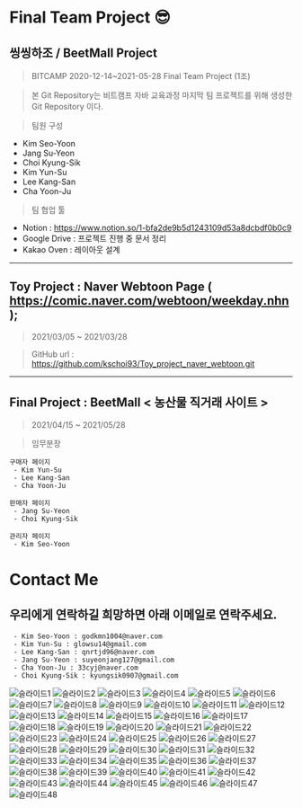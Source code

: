
# Final Team Project 😎
## 씽씽하조 / BeetMall Project

> BITCAMP 2020-12-14~2021-05-28 Final Team Project (1조)

> 본 Git Repository는 비트캠프 자바 교육과정 마지막 팀 프로젝트를 위해 생성한 Git Repository 이다.

> 팀원 구성 
 - Kim Seo-Yoon 
 - Jang Su-Yeon 
 - Choi Kyung-Sik 
 - Kim Yun-Su 
 - Lee Kang-San 
 - Cha Yoon-Ju

> 팀 협업 툴
 - Notion : https://www.notion.so/1-bfa2de9b5d1243109d53a8dcbdf0b0c9
 - Google Drive : 프로젝트 진행 중 문서 정리
 - Kakao Oven : 레이아웃 설계

---------------------------------------------------------------------------------

## Toy Project : Naver Webtoon Page ( https://comic.naver.com/webtoon/weekday.nhn );

> 2021/03/05 ~ 2021/03/28

> GitHub url : https://github.com/kschoi93/Toy_project_naver_webtoon.git

-----------------------------------------------------------------------------------

## Final Project : BeetMall < 농산물 직거래 사이트 >
> 2021/04/15 ~ 2021/05/28

> 임무분장
```
구매자 페이지
 - Kim Yun-Su 
 - Lee Kang-San 
 - Cha Yoon-Ju
```
```
판매자 페이지
 - Jang Su-Yeon 
 - Choi Kyung-Sik
```
```
관리자 페이지
 - Kim Seo-Yoon 
```

# Contact Me
## 우리에게 연락하길 희망하면 아래 이메일로 연락주세요.
```
 - Kim Seo-Yoon : godkmn1004@naver.com
 - Kim Yun-Su : glowsu14@gmail.com
 - Lee Kang-San : qnrtjd96@naver.com
 - Jang Su-Yeon : suyeonjang127@gmail.com
 - Cha Yoon-Ju : 33cyj@naver.com
 - Choi Kyung-Sik : kyungsik0907@gmail.com
```

![슬라이드1](https://user-images.githubusercontent.com/70927354/119912657-e3a25b80-bf96-11eb-9733-1b1322d07e18.JPG)
![슬라이드2](https://user-images.githubusercontent.com/70927354/119912662-e56c1f00-bf96-11eb-97e2-520807951f92.JPG)
![슬라이드3](https://user-images.githubusercontent.com/70927354/119912663-e56c1f00-bf96-11eb-8b2c-c8a7f5681c14.JPG)
![슬라이드4](https://user-images.githubusercontent.com/70927354/119912665-e604b580-bf96-11eb-9383-fde5343c6c68.JPG)
![슬라이드5](https://user-images.githubusercontent.com/70927354/119912666-e604b580-bf96-11eb-8179-447908c15d0e.JPG)
![슬라이드6](https://user-images.githubusercontent.com/70927354/119912667-e69d4c00-bf96-11eb-9b3c-13b3fcff3b26.JPG)
![슬라이드7](https://user-images.githubusercontent.com/70927354/119912669-e69d4c00-bf96-11eb-8818-c5950900626f.JPG)
![슬라이드8](https://user-images.githubusercontent.com/70927354/119912670-e735e280-bf96-11eb-9aae-395de5cf9642.JPG)
![슬라이드9](https://user-images.githubusercontent.com/70927354/119912672-e735e280-bf96-11eb-9290-2207efe04da7.JPG)
![슬라이드10](https://user-images.githubusercontent.com/70927354/119912673-e7ce7900-bf96-11eb-81a0-ec689f5fca20.JPG)
![슬라이드11](https://user-images.githubusercontent.com/70927354/119912674-e7ce7900-bf96-11eb-84fd-be75bd7da487.JPG)
![슬라이드12](https://user-images.githubusercontent.com/70927354/119912676-e8670f80-bf96-11eb-9b20-17144e7e75b3.JPG)
![슬라이드13](https://user-images.githubusercontent.com/70927354/119912677-e8ffa600-bf96-11eb-93f1-43c60653f1e9.JPG)
![슬라이드14](https://user-images.githubusercontent.com/70927354/119912678-e8ffa600-bf96-11eb-9f0b-457b204456b2.JPG)
![슬라이드15](https://user-images.githubusercontent.com/70927354/119912682-e9983c80-bf96-11eb-9a9f-00664ae8006e.JPG)
![슬라이드16](https://user-images.githubusercontent.com/70927354/119912683-e9983c80-bf96-11eb-975e-1b7596e49dba.JPG)
![슬라이드17](https://user-images.githubusercontent.com/70927354/119912685-ea30d300-bf96-11eb-87f9-5fb9d8d793c1.JPG)
![슬라이드18](https://user-images.githubusercontent.com/70927354/119912686-ea30d300-bf96-11eb-811f-d296d49c9d24.JPG)
![슬라이드19](https://user-images.githubusercontent.com/70927354/119912687-eac96980-bf96-11eb-8aea-a1111feabfb0.JPG)
![슬라이드20](https://user-images.githubusercontent.com/70927354/119912688-eac96980-bf96-11eb-8085-50bd7c78b642.JPG)
![슬라이드21](https://user-images.githubusercontent.com/70927354/119912689-eb620000-bf96-11eb-88bd-ed73285e0831.JPG)
![슬라이드22](https://user-images.githubusercontent.com/70927354/119912692-ebfa9680-bf96-11eb-8cd3-b01c76da2b35.JPG)
![슬라이드23](https://user-images.githubusercontent.com/70927354/119912695-ec932d00-bf96-11eb-8150-9e3975962ebd.JPG)
![슬라이드24](https://user-images.githubusercontent.com/70927354/119912699-ec932d00-bf96-11eb-97f2-0c07a3f177d8.JPG)
![슬라이드25](https://user-images.githubusercontent.com/70927354/119912701-ed2bc380-bf96-11eb-8180-5f7f6a4ea523.JPG)
![슬라이드26](https://user-images.githubusercontent.com/70927354/119912702-ed2bc380-bf96-11eb-9dec-f8ed2b8a74ea.JPG)
![슬라이드27](https://user-images.githubusercontent.com/70927354/119912703-edc45a00-bf96-11eb-9be4-49db15b4e17f.JPG)
![슬라이드28](https://user-images.githubusercontent.com/70927354/119912705-ee5cf080-bf96-11eb-8122-e5f23b3469dc.JPG)
![슬라이드29](https://user-images.githubusercontent.com/70927354/119912706-ee5cf080-bf96-11eb-9556-51578a966204.JPG)
![슬라이드30](https://user-images.githubusercontent.com/70927354/119912707-eef58700-bf96-11eb-9608-f55177cded64.JPG)
![슬라이드31](https://user-images.githubusercontent.com/70927354/119912709-eef58700-bf96-11eb-86df-a38eb329fb83.JPG)
![슬라이드32](https://user-images.githubusercontent.com/70927354/119912710-ef8e1d80-bf96-11eb-88b4-28362fca53d5.JPG)
![슬라이드33](https://user-images.githubusercontent.com/70927354/119912711-ef8e1d80-bf96-11eb-83b0-eb4b6c777e8e.JPG)
![슬라이드34](https://user-images.githubusercontent.com/70927354/119912714-f026b400-bf96-11eb-8fc5-d3919bf26c69.JPG)
![슬라이드35](https://user-images.githubusercontent.com/70927354/119912716-f0bf4a80-bf96-11eb-9d1b-b7d2a7194590.JPG)
![슬라이드36](https://user-images.githubusercontent.com/70927354/119912717-f0bf4a80-bf96-11eb-8422-828d4565b11d.JPG)
![슬라이드37](https://user-images.githubusercontent.com/70927354/119912718-f157e100-bf96-11eb-93c0-5930d6ee690a.JPG)
![슬라이드38](https://user-images.githubusercontent.com/70927354/119912720-f157e100-bf96-11eb-9e4d-247298c88a99.JPG)
![슬라이드39](https://user-images.githubusercontent.com/70927354/119912721-f1f07780-bf96-11eb-83e7-de39b1194ee3.JPG)
![슬라이드40](https://user-images.githubusercontent.com/70927354/119912723-f2890e00-bf96-11eb-87c7-9b65cf50012d.JPG)
![슬라이드41](https://user-images.githubusercontent.com/70927354/119912724-f2890e00-bf96-11eb-87ac-bafe90ea98d1.JPG)
![슬라이드42](https://user-images.githubusercontent.com/70927354/119912725-f321a480-bf96-11eb-8c99-f802a671aa06.JPG)
![슬라이드43](https://user-images.githubusercontent.com/70927354/119912726-f321a480-bf96-11eb-9ea3-fb91931f236b.JPG)
![슬라이드44](https://user-images.githubusercontent.com/70927354/119912729-f3ba3b00-bf96-11eb-812c-37743e21d1a8.JPG)
![슬라이드45](https://user-images.githubusercontent.com/70927354/119912731-f452d180-bf96-11eb-9686-17a70e1ced3c.JPG)
![슬라이드46](https://user-images.githubusercontent.com/70927354/119912732-f452d180-bf96-11eb-8226-1ba1503419be.JPG)
![슬라이드47](https://user-images.githubusercontent.com/70927354/119912733-f4eb6800-bf96-11eb-869b-bb575134d879.JPG)
![슬라이드48](https://user-images.githubusercontent.com/70927354/119912736-f4eb6800-bf96-11eb-933f-5ffd12b50be9.JPG)


